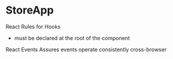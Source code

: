 # StoreApp


React Rules for Hooks
- must be declared at the root of the component


React Events
Assures events operate consistently cross-browser

